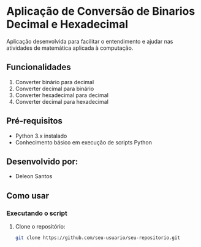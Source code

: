 # Aplicação de Conversão de Binarios Decimal e Hexadecimal

Aplicação desenvolvida para facilitar o entendimento e ajudar nas atividades de matemática aplicada à computação.

## Funcionalidades

1. Converter binário para decimal
2. Converter decimal para binário
3. Converter hexadecimal para decimal
4. Converter decimal para hexadecimal

## Pré-requisitos

- Python 3.x instalado
- Conhecimento básico em execução de scripts Python

## Desenvolvido por:

- Deleon Santos
  
## Como usar

### Executando o script

1. Clone o repositório:
   ```sh
   git clone https://github.com/seu-usuario/seu-repositorio.git
